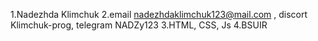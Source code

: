 1.Nadezhda Klimchuk 2.email nadezhdaklimchuk123@mail.com , discort Klimchuk-prog, telegram NADZy123 3.HTML, CSS, Js 4.BSUIR 

